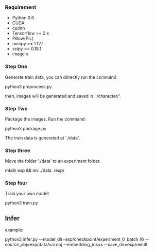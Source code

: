 
### Requirement
* Python 3.6
* CUDA
* cudnn
* Tensorflow >= 2.x
* Pillow(PIL)
* numpy >= 1.12.1
* scipy >= 0.18.1
* imageio
### Step One
Generate train data, you can dirrectly run the command:

python3 preprocess.py

then, images will be generated and saved in './character/'.
### Step Two
Package the images.
Run the command:

python3 package.py

The train data is generated at './data'.
### Step three
Move the folder './data' to an experiment folder.

mkdir exp && mv ./data ./exp/

### Step four
Train your own model

python3 train.py


## Infer
example:

python3 infer.py --model_dir=exp/checkpoint/experiment_0_batch_16 --source_obj=exp/data/val.obj --embedding_ids=x --save_dir=exp/result
```
